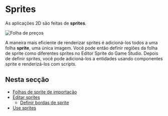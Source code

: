 # Sprites

As aplicações 2D são feitas de **sprites**.

![ Folha de preços ](media/SpriteEntity.png)

A maneira mais eficiente de renderizar sprites é adicioná-los todos a uma folha **sprite**, uma única imagem. Você pode então definir regiões da folha de sprite como diferentes sprites no Editor Sprite do Game Studio. Depois de definir sprites, você pode adicioná-los a entidades usando componentes sprite e renderizá-los com scripts.

## Nesta secção

* [Folhas de sprite de importação](import-sprite-sheets.md)
* [Editar sprites](edit-sprites.md)
   * [Definir bordas de sprite](set-sprite-borders.md)
* [Use sprites](use-sprites.md)